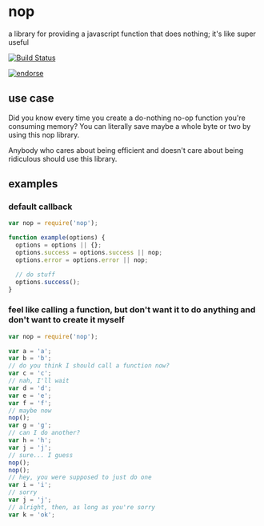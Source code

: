 nop
===

a library for providing a javascript function that does nothing; it's like super useful

[![Build Status](https://secure.travis-ci.org/supershabam/nop.png?branch=master)](http://travis-ci.org/supershabam/nop)

[![endorse](http://api.coderwall.com/supershabam/endorsecount.png)](http://coderwall.com/supershabam)

use case
--------
Did you know every time you create a do-nothing no-op function you're consuming 
memory? You can literally save maybe a whole byte or two by using this nop library.

Anybody who cares about being efficient and doesn't care about being ridiculous should use this library.

examples
-------

### default callback
```javascript
var nop = require('nop');

function example(options) {
  options = options || {};
  options.success = options.success || nop;
  options.error = options.error || nop;

  // do stuff
  options.success();
}
```

### feel like calling a function, but don't want it to do anything and don't want to create it myself
```javascript
var nop = require('nop');

var a = 'a';
var b = 'b';
// do you think I should call a function now?
var c = 'c';
// nah, I'll wait
var d = 'd';
var e = 'e';
var f = 'f';
// maybe now
nop();
var g = 'g';
// can I do another?
var h = 'h';
var j = 'j';
// sure... I guess
nop();
nop();
// hey, you were supposed to just do one
var i = 'i';
// sorry
var j = 'j';
// alright, then, as long as you're sorry
var k = 'ok';
```
